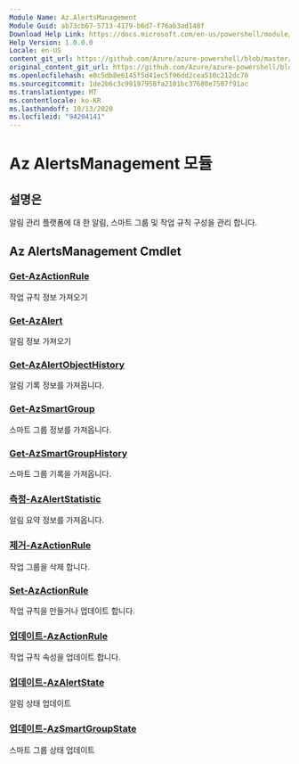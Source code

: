 ```yaml
---
Module Name: Az.AlertsManagement
Module Guid: ab73cb67-5713-4179-b6d7-f76ab3ad148f
Download Help Link: https://docs.microsoft.com/en-us/powershell/module/az.alertsmanagement
Help Version: 1.0.0.0
Locale: en-US
content_git_url: https://github.com/Azure/azure-powershell/blob/master/src/AlertsManagement/AlertsManagement/help/Az.AlertsManagement.md
original_content_git_url: https://github.com/Azure/azure-powershell/blob/master/src/AlertsManagement/AlertsManagement/help/Az.AlertsManagement.md
ms.openlocfilehash: e8c5db8e6145f5d41ec5f96dd2cea510c212dc70
ms.sourcegitcommit: 1de2b6c3c99197958fa2101bc37680e7507f91ac
ms.translationtype: MT
ms.contentlocale: ko-KR
ms.lasthandoff: 10/13/2020
ms.locfileid: "94204141"
---
```

# Az AlertsManagement 모듈
## 설명은
알림 관리 플랫폼에 대 한 알림, 스마트 그룹 및 작업 규칙 구성을 관리 합니다.

## Az AlertsManagement Cmdlet
### [Get-AzActionRule](Get-AzActionRule.md)
작업 규칙 정보 가져오기

### [Get-AzAlert](Get-AzAlert.md)
알림 정보 가져오기

### [Get-AzAlertObjectHistory](Get-AzAlertObjectHistory.md)
알림 기록 정보를 가져옵니다.

### [Get-AzSmartGroup](Get-AzSmartGroup.md)
스마트 그룹 정보를 가져옵니다.

### [Get-AzSmartGroupHistory](Get-AzSmartGroupHistory.md)
스마트 그룹 기록을 가져옵니다.

### [측정-AzAlertStatistic](Measure-AzAlertStatistic.md)
알림 요약 정보를 가져옵니다.

### [제거-AzActionRule](Remove-AzActionRule.md)
작업 그룹을 삭제 합니다.

### [Set-AzActionRule](Set-AzActionRule.md)
작업 규칙을 만들거나 업데이트 합니다.

### [업데이트-AzActionRule](Update-AzActionRule.md)
작업 규칙 속성을 업데이트 합니다.

### [업데이트-AzAlertState](Update-AzAlertState.md)
알림 상태 업데이트

### [업데이트-AzSmartGroupState](Update-AzSmartGroupState.md)
스마트 그룹 상태 업데이트

